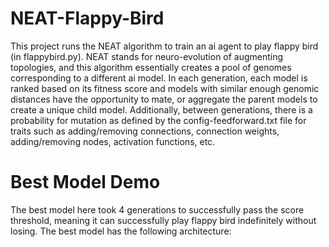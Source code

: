 # NEAT-Flappy-Bird
This project runs the NEAT algorithm to train an ai agent to play flappy bird (in flappybird.py).  NEAT stands for neuro-evolution of augmenting topologies, and this algorithm essentially creates a pool of genomes corresponding to a different ai model.  In each generation, each model is ranked based on its fitness score and models with similar enough genomic distances have the opportunity to mate, or aggregate the parent models to create a unique child model.  Additionally, between generations, there is a probability for mutation as defined by the config-feedforward.txt file for traits such as adding/removing connections, connection weights, adding/removing nodes, activation functions, etc.

# Best Model Demo
The best model here took 4 generations to successfully pass the score threshold, meaning it can successfully play flappy bird indefinitely without losing.  The best model has the following architecture:  
![]()

